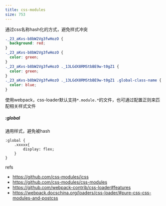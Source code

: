 ```yaml
---
title: css-modules
size: 753
---
```

通过css名称hash化的方式，避免样式冲突
```css
._23_aKvs-b8bW2Vg3fwHozO {
  background: red;
}
._23_aKvs-b8bW2Vg3fwHozO {
  color: green;
}
._23_aKvs-b8bW2Vg3fwHozO ._13LGdX8RMStbBE9w-t0gZ1 {
  color: green;
}
._23_aKvs-b8bW2Vg3fwHozO ._13LGdX8RMStbBE9w-t0gZ1 .global-class-name {
  color: blue;
}
```

使用webpack，css-loader默认支持`*.module.*`的文件，也可通过配置正则来匹配相关样式文件

##### :global
通用样式，避免被hash
```
:global {
	.xxxxx{
		display: flex;
	}
}
```

refs
- https://github.com/css-modules/icss
- https://github.com/css-modules/css-modules
- https://github.com/webpack-contrib/css-loader#features
- https://webpack.docschina.org/loaders/css-loader/#pure-css-css-modules-and-postcss
